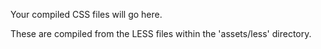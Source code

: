 Your compiled CSS files will go here.

These are compiled from the LESS files within the 'assets/less' directory.